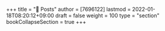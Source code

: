 +++
title = "📰 Posts"
author = [7696122]
lastmod = 2022-01-18T08:20:12+09:00
draft = false
weight = 100
type = "section"
bookCollapseSection = true
+++
